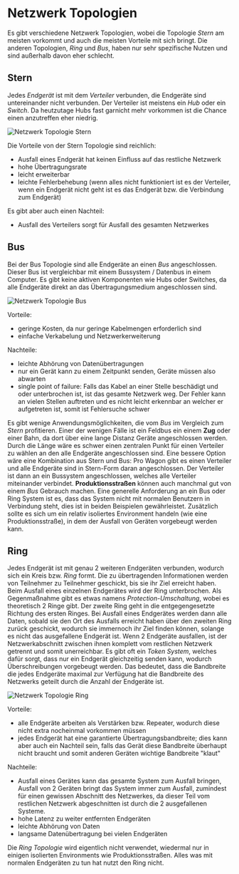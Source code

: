# Netzwerk Topologien

Es gibt verschiedene Netzwerk Topologien, wobei die Topologie *Stern* am meisten vorkommt und auch die meisten Vorteile mit sich bringt. Die anderen Topologien, *Ring* und *Bus*, haben nur sehr spezifische Nutzen und sind außerhalb davon eher schlecht.

## Stern

Jedes *Endgerät* ist mit dem *Verteiler* verbunden, die Endgeräte sind untereinander nicht verbunden. Der Verteiler ist meistens ein *Hub* oder ein *Switch*. Da heutzutage Hubs fast garnicht mehr vorkommen ist die Chance einen anzutreffen eher niedrig.

![Netzwerk Topologie Stern](https://i.imgur.com/hF0B5dy.png)

Die Vorteile von der Stern Topologie sind reichlich:
- Ausfall eines Endgerät hat keinen Einfluss auf das restliche Netzwerk
- hohe Übertragungsrate
- leicht erweiterbar
- leichte Fehlerbehebung (wenn alles nicht funktioniert ist es der Verteiler, wenn ein Endgerät nicht geht ist es das Endgerät bzw. die Verbindung zum Endgerät)

Es gibt aber auch einen Nachteil:
- Ausfall des Verteilers sorgt für Ausfall des gesamten Netzwerkes

## Bus

Bei der Bus Topologie sind alle Endgeräte an einen *Bus* angeschlossen. Dieser Bus ist vergleichbar mit einem Bussystem / Datenbus in einem Computer. Es gibt keine aktiven Komponenten wie Hubs oder Switches, da alle Endgeräte direkt an das Übertragungsmedium angeschlossen sind.

![Netzwerk Topologie Bus](https://i.imgur.com/r9kzCwj.png)

Vorteile:
- geringe Kosten, da nur geringe Kabelmengen erforderlich sind
- einfache Verkabelung und Netzwerkerweiterung

Nachteile:
- leichte Abhörung von Datenübertragungen
- nur ein Gerät kann zu einem Zeitpunkt senden, Geräte müssen also abwarten
- single point of failure: Falls das Kabel an einer Stelle beschädigt und oder unterbrochen ist, ist das gesamte Netzwerk weg. Der Fehler kann an vielen Stellen auftreten und es nicht leicht erkennbar an welcher er aufgetreten ist, somit ist Fehlersuche schwer

Es gibt wenige Anwendungsmöglichkeiten, die vom *Bus* im Vergleich zum *Stern* profitieren. Einer der wenigen Fälle ist ein Feldbus ein einem **Zug** oder einer Bahn, da dort über eine lange Distanz Geräte angeschlossen werden. Durch die Länge wäre es schwer einen zentralen Punkt für einen Verteiler zu wählen an den alle Endgeräte angeschlossen sind. Eine bessere Option wäre eine Kombination aus Stern und Bus: Pro Wagon gibt es einen Verteiler und alle Endgeräte sind in Stern-Form daran angeschlossen. Der Verteiler ist dann an ein Bussystem angeschlossen, welches alle Verteiler miteinander verbindet. **Produktionsstraßen** können auch manchmal gut von einem *Bus* Gebrauch machen. Eine generelle Anforderung an ein Bus oder Ring System ist es, dass das System nicht mit normalen Benutzern in Verbindung steht, dies ist in beiden Beispielen gewährleistet. Zusätzlich sollte es sich um ein relativ isoliertes Environment handeln (wie eine Produktionsstraße), in dem der Ausfall von Geräten vorgebeugt werden kann.

## Ring

Jedes Endgerät ist mit genau 2 weiteren Endgeräten verbunden, wodurch sich ein Kreis bzw. *Ring* formt. Die zu übertragenden Informationen werden von Teilnehmer zu Teilnehmer geschickt, bis sie ihr Ziel erreicht haben. Beim Ausfall eines einzelnen Endgerätes wird der Ring unterbrochen. Als Gegenmaßnahme gibt es etwas namens *Protection-Umschaltung*, wobei es theoretisch 2 Ringe gibt. Der zweite Ring geht in die entgegengesetzte Richtung des ersten Ringes. Bei Ausfall eines Endgerätes werden dann alle Daten, sobald sie den Ort des Ausfalls erreicht haben über den zweiten Ring zurück geschickt, wodurch sie immernoch ihr Ziel finden können, solange es nicht das ausgefallene Endgerät ist. Wenn 2 Endgeräte ausfallen, ist der Netzwerkabschnitt zwischen ihnen komplett vom restlichen Netzwerk getrennt und somit unerreichbar. Es gibt oft ein *Token System*, welches dafür sorgt, dass nur ein Endgerät gleichzeitig senden kann, wodurch Überschreibungen vorgebeugt werden. Das bedeutet, dass die Bandbreite die jedes Endgeräte maximal zur Verfügung hat die Bandbreite des Netzwerks geteilt durch die Anzahl der Endgeräte ist.

![Netzwerk Topologie Ring](https://i.imgur.com/BIHZeoN.png)

Vorteile:
- alle Endgeräte arbeiten als Verstärken bzw. Repeater, wodurch diese nicht extra nocheinmal vorkommen müssen
- jedes Endgerät hat eine garantierte Übertragungsbandbreite; dies kann aber auch ein Nachteil sein, falls das Gerät diese Bandbreite überhaupt nicht braucht und somit anderen Geräten wichtige Bandbreite "klaut"

Nachteile:
- Ausfall eines Gerätes kann das gesamte System zum Ausfall bringen, Ausfall von 2 Geräten bringt das System immer zum Ausfall, zumindest für einen gewissen Abschnitt des Netzwerkes, da dieser Teil vom restlichen Netzwerk abgeschnitten ist durch die 2 ausgefallenen Systeme.
- hohe Latenz zu weiter entfernten Endgeräten
- leichte Abhörung von Daten
- langsame Datenübertragung bei vielen Endgeräten

Die *Ring Topologie* wird eigentlich nicht verwendet, wiedermal nur in einigen isolierten Environments wie Produktionsstraßen. Alles was mit normalen Endgeräten zu tun hat nutzt den Ring nicht.